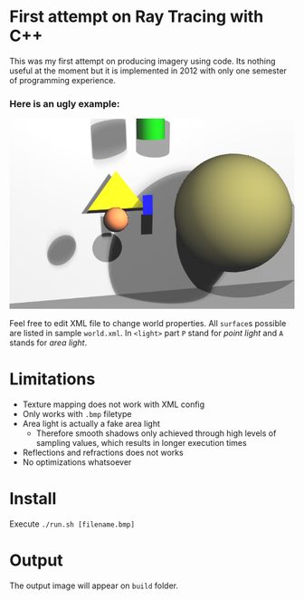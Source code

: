 # First attempt on Ray Tracing with C++

This was my first attempt on producing imagery using code. Its nothing useful at the moment but it is implemented in 2012 with only one semester of programming experience. 

### Here is an ugly example:
![example](example.bmp)

Feel free to edit XML file to change world properties. All `surface`s possible are listed in sample `world.xml`. In `<light>` part `P` stand for *point light* and `A` stands for *area light*.

# Limitations

- Texture mapping does not work with XML config
- Only works with `.bmp` filetype
- Area light is actually a fake area light
	- Therefore smooth shadows only achieved through high levels of sampling values, which results in longer execution times
- Reflections and refractions does not works
- No optimizations whatsoever

# Install
Execute `./run.sh [filename.bmp]`

# Output
The output image will appear on `build` folder.